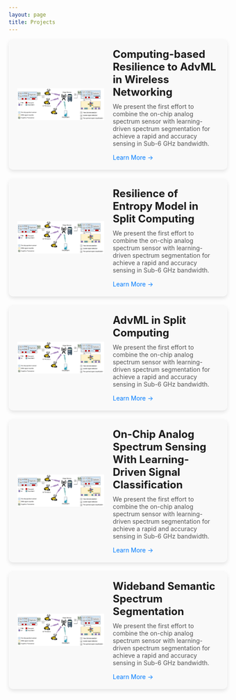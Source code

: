 ```yaml
---
layout: page
title: Projects
---
```


<style>
    .project-card {
        display: flex;
        align-items: center;
        background-color: #f9f9f9;
        padding: 20px;
        border-radius: 10px;
        box-shadow: 0 4px 8px rgba(0, 0, 0, 0.1);
        margin-bottom: 20px;
    }
    .project-card img {
        width: 200px; /* 固定图片宽度 */
        height: 200px; /* 固定图片高度 */
        object-fit: contain; 
        border-radius: 5px;
        margin-right: 20px;
    }
    .project-card h2 {
        margin: 0 0 10px;
        font-size: 24px;
    }
    .project-card p {
        margin: 0;
        font-size: 14px;
        color: #555;
    }
    .project-card a {
        display: inline-block;
        margin-top: 15px;
        font-size: 14px;
        color: #007bff;
        text-decoration: none;
    }
    @media (max-width: 768px) {
        .project-card {
            flex-direction: column;
            text-align: center;
        }
        .project-card img {
            margin-right: 0;
            margin-bottom: 15px;
        }
    }
</style>

<!-- 项目 list -->

<div class="project-card">
    <img src="/assets/img/system_framework_rings_v3-1.png">
    <div>
        <h2>Computing-based Resilience to AdvML in Wireless Networking</h2>
        <p>We present the first effort to combine the on-chip analog spectrum sensor with learning-driven spectrum segmentation for achieve a rapid and accuracy sensing in Sub-6 GHz bandwidth.</p>
        <a href="https://arxiv.org/pdf/2502.15012">Learn More →</a>
    </div>
</div>

<div class="project-card">
    <img src="/assets/img/system_framework_rings_v3-1.png">
    <div>
        <h2>Resilience of Entropy Model in Split Computing</h2>
        <p>We present the first effort to combine the on-chip analog spectrum sensor with learning-driven spectrum segmentation for achieve a rapid and accuracy sensing in Sub-6 GHz bandwidth.</p>
        <a href="/publications/">Learn More →</a>
    </div>
</div>

<div class="project-card">
    <img src="/assets/img/system_framework_rings_v3-1.png">
    <div>
        <h2>AdvML in Split Computing</h2>
        <p>We present the first effort to combine the on-chip analog spectrum sensor with learning-driven spectrum segmentation for achieve a rapid and accuracy sensing in Sub-6 GHz bandwidth.</p>
        <a href="/publications/">Learn More →</a>
    </div>
</div>

<div class="project-card">
    <img src="/assets/img/system_framework_rings_v3-1.png">
    <div>
        <h2>On-Chip Analog Spectrum Sensing With Learning-Driven Signal Classification</h2>
        <p>We present the first effort to combine the on-chip analog spectrum sensor with learning-driven spectrum segmentation for achieve a rapid and accuracy sensing in Sub-6 GHz bandwidth.</p>
        <a href="/publications.md">Learn More →</a>
    </div>
</div>

<div class="project-card">
    <img src="/assets/img/system_framework_rings_v3-1.png">
    <div>
        <h2>Wideband Semantic Spectrum Segmentation</h2>
        <p>We present the first effort to combine the on-chip analog spectrum sensor with learning-driven spectrum segmentation for achieve a rapid and accuracy sensing in Sub-6 GHz bandwidth.</p>
        <a href="/publications.md">Learn More →</a>
    </div>
</div>
